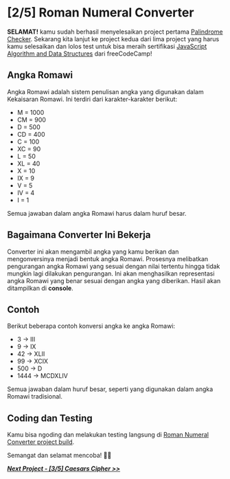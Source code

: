 # [2/5] Roman Numeral Converter

**SELAMAT!** kamu sudah berhasil menyelesaikan project pertama [Palindrome Checker](https://github.com/dipintoo/freeCodeCamp_Palindrome-Checker/tree/main). Sekarang kita lanjut ke project kedua dari lima project yang harus kamu selesaikan dan lolos test untuk bisa meraih sertifikasi [JavaScript Algorithm and Data Structures](https://www.freecodecamp.org/learn/javascript-algorithms-and-data-structures/) dari freeCodeCamp!

## Angka Romawi

Angka Romawi adalah sistem penulisan angka yang digunakan dalam Kekaisaran Romawi. Ini terdiri dari karakter-karakter berikut:

- M = 1000
- CM = 900
- D = 500
- CD = 400
- C = 100
- XC = 90
- L = 50
- XL = 40
- X = 10
- IX = 9
- V = 5
- IV = 4
- I = 1

Semua jawaban dalam angka Romawi harus dalam huruf besar.

## Bagaimana Converter Ini Bekerja

Converter ini akan mengambil angka yang kamu berikan dan mengonversinya menjadi bentuk angka Romawi. Prosesnya melibatkan pengurangan angka Romawi yang sesuai dengan nilai tertentu hingga tidak mungkin lagi dilakukan pengurangan. Ini akan menghasilkan representasi angka Romawi yang benar sesuai dengan angka yang diberikan. Hasil akan ditampilkan di **console**.

## Contoh

Berikut beberapa contoh konversi angka ke angka Romawi:

- 3 → III
- 9 → IX
- 42 → XLII
- 99 → XCIX
- 500 → D
- 1444 → MCDXLIV

Semua jawaban dalam huruf besar, seperti yang digunakan dalam angka Romawi tradisional.

## Coding dan Testing

Kamu bisa ngoding dan melakukan testing langsung di [Roman Numeral Converter project build](https://www.freecodecamp.org/learn/javascript-algorithms-and-data-structures/javascript-algorithms-and-data-structures-projects/roman-numeral-converter).  


Semangat dan selamat mencoba! 🚀📜  


[***Next Project - [3/5] Caesars Cipher >>***](https://github.com/dipintoo/freeCodeCamp_Caesars-Cipher)
